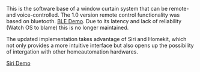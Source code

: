 This is the software base of a window curtain system that can be remote- and voice-controlled. 
The 1.0 version remote control functionality was based on bluetooth. [BLE Demo](https://www.youtube.com/watch?v=MaTlkfpyjTE). 
Due to its latency and lack of reliability (Watch OS to blame) this is no longer maintained.

The updated implementation takes advantage of Siri and Homekit, which not only provides a more intuitive interface but also 
opens up the possibility of intergation with other homeautomation hardwares. 

[Siri Demo](https://www.youtube.com/watch?v=MaTlkfpyjTE)